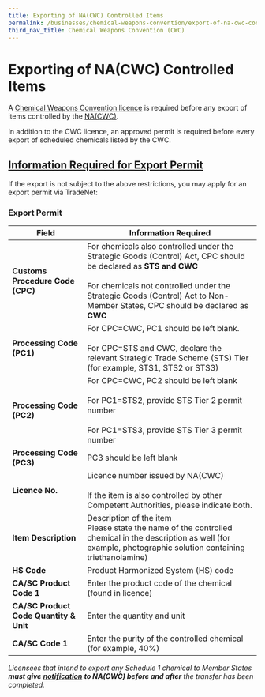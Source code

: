 ```yaml
---
title: Exporting of NA(CWC) Controlled Items
permalink: /businesses/chemical-weapons-convention/export-of-na-cwc-controlled-items
third_nav_title: Chemical Weapons Convention (CWC)
---
```


# Exporting of NA(CWC) Controlled Items

A  [Chemical Weapons Convention licence](https://www.customs.gov.sg/businesses/chemical-weapons-convention/licensing-requirements) is required before any export of items controlled by the  [NA(CWC)](https://www.customs.gov.sg/businesses/chemical-weapons-convention).

In addition to the CWC licence, an approved permit is required before every export of scheduled chemicals listed by the CWC.

## [**Information Required for Export Permit**](https://www.customs.gov.sg/businesses/chemical-weapons-convention/export-of-na-cwc-controlled-items#item-heading-0343aae5-37c9-4a2e-8a9b-7bb634ba878b)

If the export is not subject to the above restrictions, you may apply for an export permit via TradeNet:

### Export Permit
| Field | Information Required |
|--|--|
| **Customs Procedure Code (CPC)** |   For chemicals also controlled under the Strategic Goods (Control) Act, CPC should be declared as **STS and CWC** <br><br> For chemicals not controlled under the Strategic Goods (Control) Act to Non-Member States, CPC should be declared as **CWC** |
| **Processing Code (PC1)** |  For CPC=CWC, PC1 should be left blank. <br><br> For CPC=STS and CWC, declare the relevant Strategic Trade Scheme (STS) Tier (for example, STS1, STS2 or STS3) |
| **Processing Code (PC2)** | For CPC=CWC, PC2 should be left blank <br><br> For PC1=STS2, provide STS Tier 2 permit number <br><br>  For PC1=STS3, provide STS Tier 3 permit number |
| **Processing Code (PC3)** | PC3 should be left blank |
| **Licence No.** |  Licence number issued by NA(CWC) <br><br> If the item is also controlled by other Competent Authorities, please indicate both. |
| **Item Description** | Description of the item <br> Please state the name of the controlled chemical in the description as well (for example, photographic solution containing triethanolamine) |
| **HS Code** | Product Harmonized System (HS) code |
| **CA/SC Product Code 1** |  Enter the product code of the chemical (found in licence)|
| **CA/SC Product Code Quantity & Unit** | Enter the quantity and unit |
| **CA/SC Code 1** | Enter the purity of the controlled chemical (for example, 40%) |

*Licensees that intend to export any Schedule 1 chemical to Member States **must give** [**notification**](https://www.customs.gov.sg/businesses/chemical-weapons-convention/declarations/advanced-notification-on-transfer-of-schedule-1-chemicals) **to NA(CWC) before and after** the transfer has been completed.*


